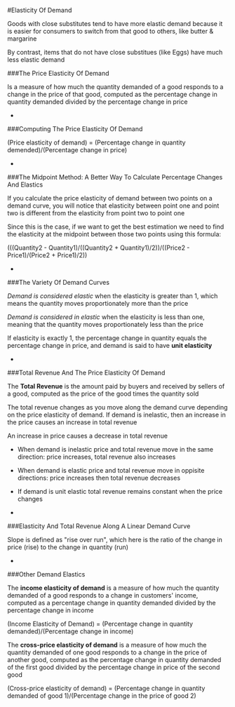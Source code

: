 #Elasticity Of Demand

Goods with close substitutes tend to have more elastic demand because it is easier for consumers to switch from that good to others, like butter & margarine

By contrast, items that do not have close substitues (like Eggs) have much less elastic demand

###The Price Elasticity Of Demand

Is a measure of how much the quantity demanded of a good responds to a change in the price of that good, computed as the percentage change in quantity demanded divided by the percentage change in price

-

###Computing The Price Elasticity Of Demand

(Price elasticity of demand) = (Percentage change in quantity demended)/(Percentage change in price)

-

###The Midpoint Method: A Better Way To Calculate Percentage Changes And Elastics

If you calculate the price elasticity of demand between two points on a demand curve, you will notice that elasticity between point one and point two is different from the elasticity from point two to point one

Since this is the case, if we want to get the best estimation we need to find the elasticity at the midpoint between those two points using this formula:

(((Quantity2 - Quantity1)/((Quantity2 + Quantity1)/2))/((Price2 - Price1)/(Price2 + Price1)/2))

-

###The Variety Of Demand Curves

*Demand is considered elastic* when the elasticity is greater than 1, which means the quantity moves proportionately more than the price

*Demand is considered in elastic* when the elasticity is less than one, meaning that the quantity moves proportionately less than the price

If elasticity is exactly 1, the percentage change in quantity equals the percentage change in price, and demand is said to have **unit elasticity**

-

###Total Revenue And The Price Elasticity Of Demand

The **Total Revenue** is the amount paid by buyers and received by sellers of a good, computed as the price of the good times the quantity sold

The total revenue changes as you move along the demand curve depending on the price elasticity of demand. If demand is inelastic, then an increase in the price causes an increase in total revenue

An increase in price causes a decrease in total revenue

- When demand is inelastic price and total revenue move in the same direction: price increases, total revenue also increases

- When demand is elastic price and total revenue move in oppisite directions: price increases then total revenue decreases

- If demand is unit elastic total revenue remains constant when the price changes

-

###Elasticity And Total Revenue Along A Linear Demand Curve

Slope is defined as "rise over run", which here is the ratio of the change in price (rise) to the change in quantity (run)

-

###Other Demand Elastics

The **income elasticity of demand** is a measure of how much the quantity demanded of a good responds to a change in customers' income, computed as a percentage change in quantity demanded divided by the percentage change in income

(Income Elasticity of Demand) = (Percentage change in quantity demanded)/(Percentage change in income)

The **cross-price elasticity of demand** is a measure of how much the quantity demanded of one good responds to a change in the price of another good, computed as the percentage change in quantity demanded of the first good divided by the percentage change in price of the second good

(Cross-price elasticity of demand) = (Percentage change in quantity demanded of good 1)/(Percentage change in the price of good 2)
